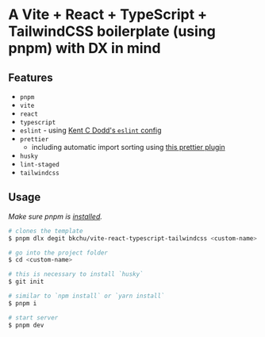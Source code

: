 # A Vite + React + TypeScript + TailwindCSS boilerplate (using pnpm) with DX in mind

## Features

- `pnpm`
- `vite`
- `react`
- `typescript`
- `eslint` - using [Kent C Dodd's `eslint` config](https://github.com/kentcdodds/eslint-config-kentcdodds)
- `prettier`
  - including automatic import sorting using [this prettier plugin](https://github.com/trivago/prettier-plugin-sort-imports)
- `husky`
- `lint-staged`
- `tailwindcss`

## Usage

_Make sure pnpm is [installed](https://pnpm.io/installation)._

```bash
# clones the template
$ pnpm dlx degit bkchu/vite-react-typescript-tailwindcss <custom-name>

# go into the project folder
$ cd <custom-name>

# this is necessary to install `husky`
$ git init

# similar to `npm install` or `yarn install`
$ pnpm i

# start server
$ pnpm dev
```
